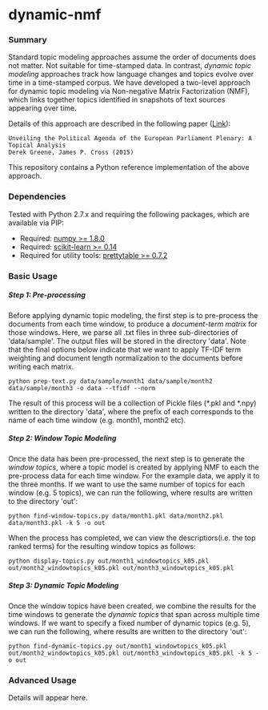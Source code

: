 # dynamic-nmf

### Summary

Standard topic modeling approaches assume the order of documents does not matter. Not suitable for time-stamped data. In contrast, *dynamic topic modeling* approaches track how language changes and topics evolve over time in a time-stamped corpus. We have developed a two-level approach for dynamic topic modeling via Non-negative Matrix Factorization (NMF), which links together topics identified in snapshots of text sources appearing over time.

Details of this approach are described in the following paper ([Link](http://arxiv.org/abs/1505.07302)):

	Unveiling the Political Agenda of the European Parliament Plenary: A Topical Analysis
	Derek Greene, James P. Cross (2015)
	
This repository contains a Python reference implementation of the above approach.

### Dependencies
Tested with Python 2.7.x and requiring the following packages, which are available via PIP:

* Required: [numpy >= 1.8.0](http://www.numpy.org/)
* Required: [scikit-learn >= 0.14](http://scikit-learn.org/stable/)
* Required for utility tools: [prettytable >= 0.7.2](https://code.google.com/p/prettytable/)

### Basic Usage
##### Step 1: Pre-processing
Before applying dynamic topic modeling, the first step is to pre-process the documents from each time window, to produce a *document-term matrix* for those windows. Here, we parse all .txt files in three sub-directories of 'data/sample'. The output files will be stored in the directory 'data'. Note that the final options below indicate that we want to apply TF-IDF term weighting and document length normalization to the documents before writing each matrix.

	python prep-text.py data/sample/month1 data/sample/month2 data/sample/month3 -o data --tfidf --norm

The result of this process will be a collection of Pickle files (*.pkl and *.npy) written to the directory 'data', where the prefix of each corresponds to the name of each time window (e.g. month1, month2 etc).

##### Step 2: Window Topic Modeling 
Once the data has been pre-processed, the next step is to generate the *window topics*, where a topic model is created by applying NMF to each the pre-process data for each time window. For the example data, we apply it to the three months. If we want to use the same number of topics for each window (e.g. 5 topics), we can run the following, where results are written to the directory 'out':
	
	python find-window-topics.py data/month1.pkl data/month2.pkl data/month3.pkl -k 5 -o out

When the process has completed, we can view the descriptiors(i.e. the top ranked terms) for the resulting window topics as follows:

	python display-topics.py out/month1_windowtopics_k05.pkl out/month2_windowtopics_k05.pkl out/month3_windowtopics_k05.pkl

##### Step 3: Dynamic Topic Modeling 
Once the window topics have been created, we combine the results for the time windows to generate the *dynamic topics* that span across multiple time windows. If we want to specify a fixed number of dynamic topics (e.g. 5), we can run the following, where results are written to the directory 'out':

	python find-dynamic-topics.py out/month1_windowtopics_k05.pkl out/month2_windowtopics_k05.pkl out/month3_windowtopics_k05.pkl -k 5 -o out

### Advanced Usage

Details will appear here.


